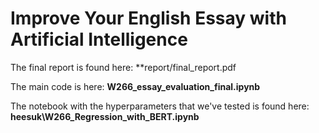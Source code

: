 # Improve Your English Essay with Artificial Intelligence

The final report is found here: **report/final_report.pdf

The main code is here: **W266_essay_evaluation_final.ipynb**

The notebook with the hyperparameters that we've tested is found here: **heesuk\W266_Regression_with_BERT.ipynb**
